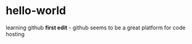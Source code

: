 # hello-world
learning github
**first edit** - github seems to be a great platform for code hosting 
